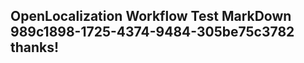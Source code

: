 <properties
ms.topic="hero-topic"
ms.test1="hero-topic"
ms.test2="test"/>

## OpenLocalization Workflow Test MarkDown 989c1898-1725-4374-9484-305be75c3782 thanks!
